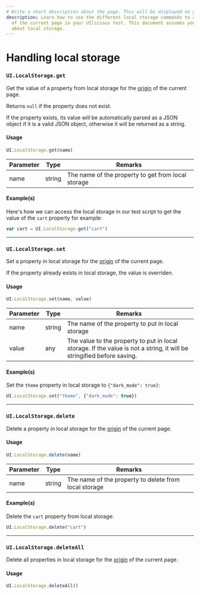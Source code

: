 ```yaml
---
# Write a short description about the page. This will be displayed on google search results.
description: Learn how to use the different local storage commands to allow you to access properties in local storage for the origin
  of the current page in your UIlicious test. This document assumes you already have some knowledge
  about local storage.
---
```




# Handling local storage

### `UI.LocalStorage.get` <a href="#uilocalstorageget" id="uilocalstorageget"></a>

Get the value of a property from local storage for the [origin](https://developer.mozilla.org/en-US/docs/Glossary/Origin) of the current page.

Returns `null` if the property does not exist.

If the property exists, its value will be automatically parsed as a JSON object if it is a valid JSON object, otherwise it will be returned as a string.

#### Usage <a href="#usage" id="usage"></a>

```javascript
UI.LocalStorage.get(name)
```

| Parameter | Type   | Remarks                                            |
| --------- | ------ | -------------------------------------------------- |
| name      | string | The name of the property to get from local storage |

#### Example(s) <a href="#examples" id="examples"></a>

Here's how we can access the local storage in our test script to get the value of the `cart` property for example:

```javascript
var cart = UI.LocalStorage.get("cart")
```

***

### `UI.LocalStorage.set` <a href="#uilocalstorageset" id="uilocalstorageset"></a>

Set a property in local storage for the [origin](https://developer.mozilla.org/en-US/docs/Glossary/Origin) of the current page.

If the property already exists in local storage, the value is overriden.

#### Usage <a href="#usage" id="usage"></a>

```javascript
UI.LocalStorage.set(name, value)
```

| Parameter | Type   | Remarks                                                                                                                |
| --------- | ------ | ---------------------------------------------------------------------------------------------------------------------- |
| name      | string | The name of the property to put in local storage                                                                       |
| value     | any    | The value to the property to put in local storage. If the value is not a string, it will be stringified before saving. |

#### Example(s) <a href="#examples" id="examples"></a>

Set the `theme` property in local storage to `{"dark_mode": true}`:

```javascript
UI.LocalStorage.set("theme", {"dark_mode": true})
```

***

### `UI.LocalStorage.delete` <a href="#uilocalstoragedelete" id="uilocalstoragedelete"></a>

Delete a property in local storage for the [origin](https://developer.mozilla.org/en-US/docs/Glossary/Origin) of the current page.

#### Usage <a href="#usage" id="usage"></a>

```javascript
UI.LocalStorage.delete(name)
```

| Parameter | Type   | Remarks                                               |
| --------- | ------ | ----------------------------------------------------- |
| name      | string | The name of the property to delete from local storage |

#### Example(s) <a href="#examples" id="examples"></a>

Delete the `cart` property from local storage:

```javascript
UI.LocalStorage.delete("cart")
```

***

### `UI.LocalStorage.deleteAll` <a href="#uilocalstoragedeleteall" id="uilocalstoragedeleteall"></a>

Delete all properties in local storage for the [origin](https://developer.mozilla.org/en-US/docs/Glossary/Origin) of the current page.

#### Usage <a href="#usage" id="usage"></a>

```javascript
UI.LocalStorage.deleteAll()
```
